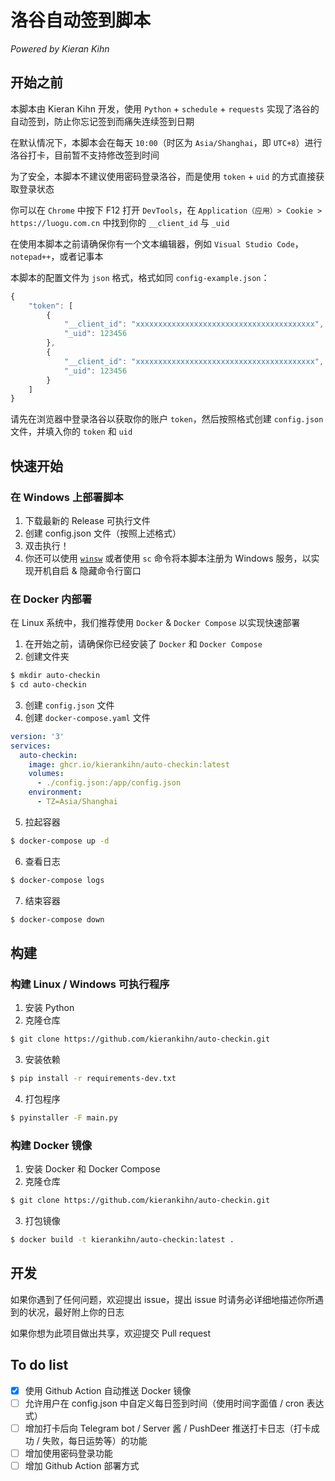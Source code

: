 # 洛谷自动签到脚本

*Powered by Kieran Kihn*

## 开始之前

本脚本由 Kieran Kihn 开发，使用 `Python` + `schedule` + `requests` 实现了洛谷的自动签到，防止你忘记签到而痛失连续签到日期

在默认情况下，本脚本会在每天 `10:00`（时区为 `Asia/Shanghai`，即 `UTC+8`）进行洛谷打卡，目前暂不支持修改签到时间

为了安全，本脚本不建议使用密码登录洛谷，而是使用 `token` + `uid` 的方式直接获取登录状态

你可以在 `Chrome` 中按下 F12 打开 `DevTools`，在 `Application（应用）> Cookie > https://luogu.com.cn` 中找到你的 `__client_id` 与 `_uid`

在使用本脚本之前请确保你有一个文本编辑器，例如 `Visual Studio Code`，`notepad++`，或者记事本

本脚本的配置文件为 `json` 格式，格式如同 `config-example.json`：

```js
{
    "token": [
        {
            "__client_id": "xxxxxxxxxxxxxxxxxxxxxxxxxxxxxxxxxxxxxxxx", // 你的洛谷账户 token
            "_uid": 123456                                             // 你的洛谷账户 uid
        },
        {
            "__client_id": "xxxxxxxxxxxxxxxxxxxxxxxxxxxxxxxxxxxxxxxx",
            "_uid": 123456
        }
    ]
}
```

请先在浏览器中登录洛谷以获取你的账户 `token`，然后按照格式创建 `config.json` 文件，并填入你的 `token` 和 `uid`

## 快速开始

### 在 Windows 上部署脚本

1. 下载最新的 Release 可执行文件
2. 创建 config.json 文件（按照上述格式）
3. 双击执行！
4. 你还可以使用 [`winsw`](https://github.com/winsw/winsw) 或者使用 `sc` 命令将本脚本注册为 Windows 服务，以实现开机自启 & 隐藏命令行窗口

### 在 Docker 内部署

在 Linux 系统中，我们推荐使用 `Docker` & `Docker Compose` 以实现快速部署

1. 在开始之前，请确保你已经安装了 `Docker` 和 `Docker Compose`
2. 创建文件夹
```sh
$ mkdir auto-checkin
$ cd auto-checkin
```
3. 创建 `config.json` 文件
4. 创建 `docker-compose.yaml` 文件
```yaml
version: '3'
services:
  auto-checkin:
    image: ghcr.io/kierankihn/auto-checkin:latest
    volumes:
      - ./config.json:/app/config.json
    environment:
      - TZ=Asia/Shanghai
```
5. 拉起容器
```sh
$ docker-compose up -d
```
6. 查看日志
```sh
$ docker-compose logs
```
7. 结束容器
```sh
$ docker-compose down
```

## 构建

### 构建 Linux / Windows 可执行程序

1. 安装 Python
2. 克隆仓库
```sh
$ git clone https://github.com/kierankihn/auto-checkin.git
```
3. 安装依赖
```sh
$ pip install -r requirements-dev.txt
```
4. 打包程序
```sh
$ pyinstaller -F main.py
```

### 构建 Docker 镜像

1. 安装 Docker 和 Docker Compose
2. 克隆仓库
```sh
$ git clone https://github.com/kierankihn/auto-checkin.git
```
3. 打包镜像
```sh
$ docker build -t kierankihn/auto-checkin:latest .
```

## 开发

如果你遇到了任何问题，欢迎提出 issue，提出 issue 时请务必详细地描述你所遇到的状况，最好附上你的日志

如果你想为此项目做出共享，欢迎提交 Pull request

## To do list

- [x] 使用 Github Action 自动推送 Docker 镜像
- [ ] 允许用户在 config.json 中自定义每日签到时间（使用时间字面值 / cron 表达式）
- [ ] 增加打卡后向 Telegram bot / Server 酱 / PushDeer 推送打卡日志（打卡成功 / 失败，每日运势等）的功能
- [ ] 增加使用密码登录功能
- [ ] 增加 Github Action 部署方式